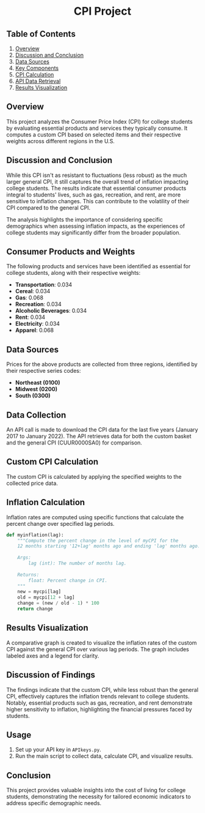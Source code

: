 # <p align="center">CPI Project</p>

## Table of Contents

1. [Overview](#overview)
2. [Discussion and Conclusion](#discussion-and-conclusion)
3. [Data Sources](#data-sources)
4. [Key Components](#key-components)
5. [CPI Calculation](#cpi-calculation)
6. [API Data Retrieval](#api-data-retrieval)
7. [Results Visualization](#results-visualization)

## Overview

This project analyzes the Consumer Price Index (CPI) for college students by evaluating essential products and services they typically consume. It computes a custom CPI based on selected items and their respective weights across different regions in the U.S.

## Discussion and Conclusion

While this CPI isn't as resistant to fluctuations (less robust) as the much larger general CPI, it still captures the overall trend of inflation impacting college students. The results indicate that essential consumer products integral to students' lives, such as gas, recreation, and rent, are more sensitive to inflation changes. This can contribute to the volatility of their CPI compared to the general CPI.

The analysis highlights the importance of considering specific demographics when assessing inflation impacts, as the experiences of college students may significantly differ from the broader population.


## Consumer Products and Weights

The following products and services have been identified as essential for college students, along with their respective weights:

- **Transportation**: 0.034
- **Cereal**: 0.034
- **Gas**: 0.068
- **Recreation**: 0.034
- **Alcoholic Beverages**: 0.034
- **Rent**: 0.034
- **Electricity**: 0.034
- **Apparel**: 0.068

## Data Sources

Prices for the above products are collected from three regions, identified by their respective series codes:

- **Northeast (0100)**
- **Midwest (0200)**
- **South (0300)**

## Data Collection

An API call is made to download the CPI data for the last five years (January 2017 to January 2022). The API retrieves data for both the custom basket and the general CPI (CUUR0000SA0) for comparison.

## Custom CPI Calculation

The custom CPI is calculated by applying the specified weights to the collected price data.

## Inflation Calculation

Inflation rates are computed using specific functions that calculate the percent change over specified lag periods.
```python
def myinflation(lag):
    """Compute the percent change in the level of myCPI for the 
    12 months starting '12+lag' months ago and ending 'lag' months ago.
    
    Args:
        lag (int): The number of months lag.
    
    Returns:
        float: Percent change in CPI.
    """
    new = mycpi[lag]
    old = mycpi[12 + lag]
    change = (new / old - 1) * 100
    return change
```
## Results Visualization

A comparative graph is created to visualize the inflation rates of the custom CPI against the general CPI over various lag periods. The graph includes labeled axes and a legend for clarity.

## Discussion of Findings

The findings indicate that the custom CPI, while less robust than the general CPI, effectively captures the inflation trends relevant to college students. Notably, essential products such as gas, recreation, and rent demonstrate higher sensitivity to inflation, highlighting the financial pressures faced by students.

## Usage

1. Set up your API key in `APIkeys.py`.
2. Run the main script to collect data, calculate CPI, and visualize results.

## Conclusion

This project provides valuable insights into the cost of living for college students, demonstrating the necessity for tailored economic indicators to address specific demographic needs.
